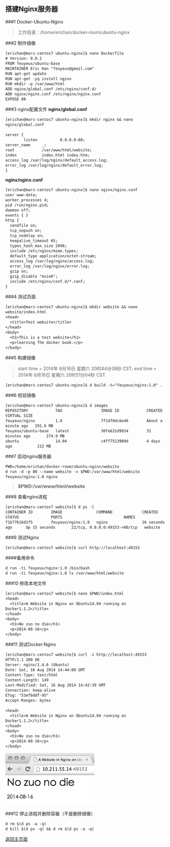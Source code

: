 搭建Nginx服务器
----

###1 Docker-Ubuntu-Nginx
>工作目录：/home/erichan/docker-room/ubuntu-nginx

###2 制作镜像
```
[erichan@mars-centos7 ubuntu-nginx]$ nano Dockerfile
# Version: 0.0.1
FROM feuyeux/ubuntu-base
MAINTAINER Eric Han "feuyeux@gmail.com"
RUN apt-get update
RUN apt-get -yq install nginx
RUN mkdir -p /var/www/html
ADD nginx/global.conf /etc/nginx/conf.d/
ADD nginx/nginx.conf /etc/nginx/nginx.conf
EXPOSE 80
```

###3 nginx配置文件
**nginx/global.conf**

```
[erichan@mars-centos7 ubuntu-nginx]$ mkdir nginx && nano nginx/global.conf
 
server {
        listen          0.0.0.0:80;
server_name     _;
root            /var/www/html/website;
index           index.html index.htm;
access_log /var/log/nginx/default_access.log;
error_log /var/log/nginx/default_error.log;
}

```

**nginx/nginx.conf**

```
[erichan@mars-centos7 ubuntu-nginx]$ nano nginx/nginx.conf
user www-data;
worker_processes 4;
pid /run/nginx.pid;
daemon off;
events { }
http {
  sendfile on;
  tcp_nopush on;
  tcp_nodelay on;
  keepalive_timeout 65;
  types_hash_max_size 2048;
  include /etc/nginx/mime.types;
  default_type application/octet-stream;
  access_log /var/log/nginx/access.log;
  error_log /var/log/nginx/error.log;
  gzip on;
  gzip_disable "msie6";
  include /etc/nginx/conf.d/*.conf;
}
```

###4 测试页面	
```
[erichan@mars-centos7 ubuntu-nginx]$ mkdir website && nano website/index.html
<head>
  <title>Test website</title>
</head>
<body>
  <h1>This is a test website</h1>
  <p>learning The docker book.</p>
</body>
```

###5 构建镜像
>start time = 2014年 8月16日 星期六 20时44分38秒 CST; end time  = 2014年 8月16日 星期六 20时51分04秒 CST

```
[erichan@mars-centos7 ubuntu-nginx]$ d build -t="feuyeux/nginx:1.0" .
```

###6 校验镜像
```
[erichan@mars-centos7 ubuntu-nginx]$ d images
REPOSITORY            TAG                 IMAGE ID            CREATED              VIRTUAL SIZE
feuyeux/nginx         1.0                 7f1df0dc6e46        About a minute ago   291.6 MB
feuyeux/ubuntu-base   latest              30fe631d9934        31 minutes ago       274.9 MB
ubuntu                14.04               c4ff7513909d        4 days ago           213 MB
```

###7 启动nginx服务器
```
PWD=/home/erichan/docker-room/ubuntu-nginx/website
d run -d -p 80 --name website -v $PWD:/var/www/html/website feuyeux/nginx:1.0 nginx
```
>**$PWD:/var/www/html/website**

###8 查看nginx进程
```
[erichan@mars-centos7 website]$ d ps -l
CONTAINER ID        IMAGE               COMMAND             CREATED             STATUS              PORTS                           NAMES
f1b77616d1f5        feuyeux/nginx:1.0   nginx               16 seconds ago      Up 15 seconds       22/tcp, 0.0.0.0:49153->80/tcp   website    
```

###9 测试Nginx
```
[erichan@mars-centos7 website]$ curl http://localhost:49153
```

####备用命令
```
d run -ti feuyeux/nginx:1.0 /bin/bash
d run -ti feuyeux/nginx:1.0 ls /var/www/html/website
```

###10 修改本地文件
```
[erichan@mars-centos7 website]$ nano $PWD/index.html
<head>
  <title>A Website in Nginx on Ubuntu14.04 running on Docker1.1.2</title>
</head>
<body>
  <h1>No zuo no die</h1>
  <p>2014-08-16</p>
</body>
```

###11 测试Docker·Nginx
```
[erichan@mars-centos7 website]$ curl -i http://localhost:49153
HTTP/1.1 200 OK
Server: nginx/1.4.6 (Ubuntu)
Date: Sat, 16 Aug 2014 14:44:00 GMT
Content-Type: text/html
Content-Length: 149
Last-Modified: Sat, 16 Aug 2014 14:42:39 GMT
Connection: keep-alive
ETag: "53ef6ddf-95"
Accept-Ranges: bytes

<head>
  <title>A Website in Nginx on Ubuntu14.04 running on Docker1.1.2</title>
</head>
<body>
  <h1>No zuo no die</h1>
  <p>2014-08-16</p>
</body>
```

![](../img/2014-08-16_22.45.09.png)

###12 停止进程并删除容器（不是删除镜像）
```
d rm $(d ps -a -q)
d kill $(d ps -q) && d rm $(d ps -a -q)
```


[返回主页面](/README.md)